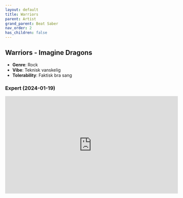```yaml
---
layout: default
title: Warriors
parent: Artist
grand_parent: Beat Saber
nav_order: 2
has_children: false
---
```


## Warriors - Imagine Dragons
- **Genre**: Rock
- **Vibe**: Teknisk vanskelig
- **Tolerability**: Faktisk bra sang


### Expert (2024-01-19)

<iframe width="560" height="315" src="https://www.youtube.com/embed/Hg6iJxgYXcU?si=kK4lrMARYXlzzrIM" title="YouTube video player" frameborder="0" allow="accelerometer; autoplay; clipboard-write; encrypted-media; gyroscope; picture-in-picture; web-share" allowfullscreen></iframe>

